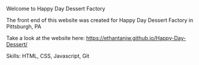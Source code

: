 Welcome to Happy Day Dessert Factory

The front end of this website was created for Happy Day Dessert Factory in Pittsburgh, PA

Take a look at the website here:
https://ethantanjw.github.io/Happy-Day-Dessert/

Skills: HTML, CSS, Javascript, Git
